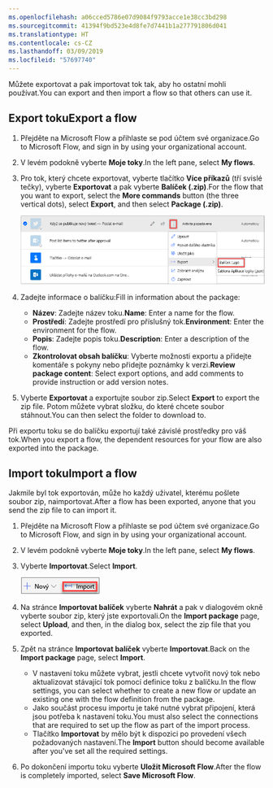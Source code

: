 ```yaml
---
ms.openlocfilehash: a06cced5786e07d9084f9793acce1e38cc3bd298
ms.sourcegitcommit: 41394f9bd523e4d8fe7d7441b1a277791806d041
ms.translationtype: HT
ms.contentlocale: cs-CZ
ms.lasthandoff: 03/09/2019
ms.locfileid: "57697740"
---
```

<span data-ttu-id="10509-101">Můžete exportovat a pak importovat tok tak, aby ho ostatní mohli používat.</span><span class="sxs-lookup"><span data-stu-id="10509-101">You can export and then import a flow so that others can use it.</span></span>

## <a name="export-a-flow"></a><span data-ttu-id="10509-102">Export toku</span><span class="sxs-lookup"><span data-stu-id="10509-102">Export a flow</span></span>

1. <span data-ttu-id="10509-103">Přejděte na Microsoft Flow a přihlaste se pod účtem své organizace.</span><span class="sxs-lookup"><span data-stu-id="10509-103">Go to Microsoft Flow, and sign in by using your organizational account.</span></span>
1. <span data-ttu-id="10509-104">V levém podokně vyberte **Moje toky**.</span><span class="sxs-lookup"><span data-stu-id="10509-104">In the left pane, select **My flows**.</span></span>
1. <span data-ttu-id="10509-105">Pro tok, který chcete exportovat, vyberte tlačítko **Více příkazů** (tří svislé tečky), vyberte **Exportovat** a pak vyberte **Balíček (.zip)**.</span><span class="sxs-lookup"><span data-stu-id="10509-105">For the flow that you want to export, select the **More commands** button (the three vertical dots), select **Export**, and then select **Package (.zip)**.</span></span>

    ![Export balíčku](../media/flow-export.png)

1. <span data-ttu-id="10509-107">Zadejte informace o balíčku:</span><span class="sxs-lookup"><span data-stu-id="10509-107">Fill in information about the package:</span></span>

    - <span data-ttu-id="10509-108">**Název**: Zadejte název toku.</span><span class="sxs-lookup"><span data-stu-id="10509-108">**Name**: Enter a name for the flow.</span></span>
    - <span data-ttu-id="10509-109">**Prostředí**: Zadejte prostředí pro příslušný tok.</span><span class="sxs-lookup"><span data-stu-id="10509-109">**Environment**: Enter the environment for the flow.</span></span>
    - <span data-ttu-id="10509-110">**Popis**: Zadejte popis toku.</span><span class="sxs-lookup"><span data-stu-id="10509-110">**Description**: Enter a description of the flow.</span></span>
    - <span data-ttu-id="10509-111">**Zkontrolovat obsah balíčku**: Vyberte možnosti exportu a přidejte komentáře s pokyny nebo přidejte poznámky k verzi.</span><span class="sxs-lookup"><span data-stu-id="10509-111">**Review package content**: Select export options, and add comments to provide instruction or add version notes.</span></span>

1. <span data-ttu-id="10509-112">Vyberte **Exportovat** a exportujte soubor zip.</span><span class="sxs-lookup"><span data-stu-id="10509-112">Select **Export** to export the zip file.</span></span> <span data-ttu-id="10509-113">Potom můžete vybrat složku, do které chcete soubor stáhnout.</span><span class="sxs-lookup"><span data-stu-id="10509-113">You can then select the folder to download to.</span></span>

<span data-ttu-id="10509-114">Při exportu toku se do balíčku exportují také závislé prostředky pro váš tok.</span><span class="sxs-lookup"><span data-stu-id="10509-114">When you export a flow, the dependent resources for your flow are also exported into the package.</span></span>

## <a name="import-a-flow"></a><span data-ttu-id="10509-115">Import toku</span><span class="sxs-lookup"><span data-stu-id="10509-115">Import a flow</span></span>

<span data-ttu-id="10509-116">Jakmile byl tok exportován, může ho každý uživatel, kterému pošlete soubor zip, naimportovat.</span><span class="sxs-lookup"><span data-stu-id="10509-116">After a flow has been exported, anyone that you send the zip file to can import it.</span></span>

1. <span data-ttu-id="10509-117">Přejděte na Microsoft Flow a přihlaste se pod účtem své organizace.</span><span class="sxs-lookup"><span data-stu-id="10509-117">Go to Microsoft Flow, and sign in by using your organizational account.</span></span>
1. <span data-ttu-id="10509-118">V levém podokně vyberte **Moje toky**.</span><span class="sxs-lookup"><span data-stu-id="10509-118">In the left pane, select **My flows**.</span></span>
1. <span data-ttu-id="10509-119">Vyberte **Importovat**.</span><span class="sxs-lookup"><span data-stu-id="10509-119">Select **Import**.</span></span>

    ![Import toku](../media/flow-import.png)

1. <span data-ttu-id="10509-121">Na stránce **Importovat balíček** vyberte **Nahrát** a pak v dialogovém okně vyberte soubor zip, který jste exportovali.</span><span class="sxs-lookup"><span data-stu-id="10509-121">On the **Import package** page, select **Upload**, and then, in the dialog box, select the zip file that you exported.</span></span>
1. <span data-ttu-id="10509-122">Zpět na stránce **Importovat balíček** vyberte **Importovat**.</span><span class="sxs-lookup"><span data-stu-id="10509-122">Back on the **Import package** page, select **Import**.</span></span>

    - <span data-ttu-id="10509-123">V nastavení toku můžete vybrat, jestli chcete vytvořit nový tok nebo aktualizovat stávající tok pomocí definice toku z balíčku.</span><span class="sxs-lookup"><span data-stu-id="10509-123">In the flow settings, you can select whether to create a new flow or update an existing one with the flow definition from the package.</span></span>
    - <span data-ttu-id="10509-124">Jako součást procesu importu je také nutné vybrat připojení, která jsou potřeba k nastavení toku.</span><span class="sxs-lookup"><span data-stu-id="10509-124">You must also select the connections that are required to set up the flow as part of the import process.</span></span>
    - <span data-ttu-id="10509-125">Tlačítko **Importovat** by mělo být k dispozici po provedení všech požadovaných nastavení.</span><span class="sxs-lookup"><span data-stu-id="10509-125">The **Import** button should become available after you've set all the required settings.</span></span>

1. <span data-ttu-id="10509-126">Po dokončení importu toku vyberte **Uložit Microsoft Flow**.</span><span class="sxs-lookup"><span data-stu-id="10509-126">After the flow is completely imported, select **Save Microsoft Flow**.</span></span>
